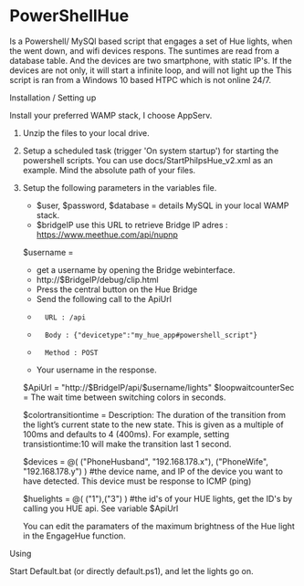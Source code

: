 # PowerShellHue

Is a Powershell/ MySQl based script that engages a set of Hue lights, when the went down, and wifi devices respons.
The suntimes are read from a database table. And the devices are two smartphone, with static IP's. If the devices are not only, it will start a infinite loop, and will not light up the 
This script is ran from a Windows 10 based HTPC which is not online 24/7. 

Installation / Setting up 

Install your preferred WAMP stack, I choose AppServ. 

1. Unzip the files to your local drive.

2. Setup a scheduled task (trigger 'On system startup') for starting the powershell scripts. You can use docs/StartPhilpsHue_v2.xml as an example. Mind the absolute path of your files.

3. Setup the following parameters in the variables file.

	- $user, $password, $database = details MySQL in your local WAMP stack.
	- $bridgeIP use this URL to retrieve Bridge IP adres : https://www.meethue.com/api/nupnp
	
	$username 				= 
	- get a username by opening the Bridge webinterface.
	- 	http://$BridgeIP/debug/clip.html
	-	Press the central button on the Hue Bridge
	- 	Send the following call to the ApiUrl
	- 		URL : /api
	-  		Body : {"devicetype":"my_hue_app#powershell_script"}
	-		Method : POST
	-	Your username in the response.
	
	$ApiUrl 				= "http://$BridgeIP/api/$username/lights"
	$loopwaitcounterSec		= The wait time between switching colors in seconds.
	
	$colortransitiontime	= Description: The duration of the transition from the light’s current state to the new state. This is given as a multiple of 100ms and defaults to 4 (400ms). For example, setting transistiontime:10 will make the transition last 1 second.
	
	
	$devices = @( ("PhoneHusband", "192.168.178.x"), ("PhoneWife", "192.168.178.y") )
		#the device name, and IP of the device you want to have detected. This device must be response to ICMP (ping)
	
	$huelights = @( ("1"),("3") )
		#the id's of your HUE lights, get the ID's by calling you HUE api. See variable $ApiUrl

	You can edit the paramaters of the maximum brightness of the Hue light in the EngageHue function.
	
	
Using 

Start Default.bat (or directly default.ps1), and let the lights go on.